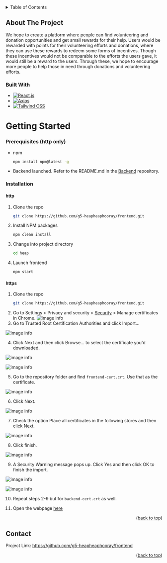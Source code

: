 <a id="readme-top"></a>

<details>
  <summary>Table of Contents</summary>
  <ol>
    <li>
      <a href="#about-the-project">About The Project</a>
      <ul>
        <li><a href="#built-with">Built With</a></li>
      </ul>
    </li>
    <li>
      <a href="#getting-started">Getting Started</a>
      <ul>
        <li><a href="#prerequisites">Prerequisites</a></li>
        <li><a href="#installation">Installation</a></li>
      </ul>
    </li>
    
  </ol>
</details>



<!-- ABOUT THE PROJECT -->
## About The Project

We hope to create a platform where people can find volunteering and donation opportunities and get small rewards for their help. Users would be rewarded with points for their volunteering efforts and donations, where they can use these rewards to redeem some forms of incentives. Though these incentives would not be comparable to the efforts the users gave, it would still be a reward to the users. Through these, we hope to encourage more people to help those in need through donations and volunteering efforts.


### Built With

* [![React.js][React.js-logo]][React.js-url]
* [![Axios][Axios-logo]][Axios-url]
* [![Tailwind CSS][Tailwind-logo]][tailwind-url]


<!-- GETTING STARTED -->
# Getting Started

### Prerequisites (http only)

* npm
  ```sh
  npm install npm@latest -g
  ```
* Backend launched. Refer to the README.md in the <a href="https://github.com/g5-heapheaphooray/backEnd">Backend</a> repository.

### Installation
#### http
1. Clone the repo
   ```sh
   git clone https://github.com/g5-heapheaphooray/frontend.git
   ```
2. Install NPM packages
   ```sh
   npm clean install
   ```
3. Change into project directory
    ```sh
   cd heap
   ```
4. Launch frontend
    ```sh
   npm start
   ```

#### https
   
1. Clone the repo
   ```sh
   git clone https://github.com/g5-heapheaphooray/frontend.git
   ```
2. Go to Settings > Privacy and security > <a href="chrome://settings/security">Security</a> > Manage certificates in Chrome.
![image info](./readmeImages/step2.png)
3. Go to Trusted Root Certification Authorities and click Import…

![image info](./readmeImages/step3.png)

4. Click Next and then click Browse… to select the certificate you'd downloaded.

![image info](./readmeImages/step4-1.png)

![image info](./readmeImages/step4-2.png)

5. Go to the repository folder and find `frontend-cert.crt`. Use that as the certificate.

![image info](./readmeImages/step5.png)

6. Click Next.

![image info](./readmeImages/step6.png)

7. Check the option Place all certificates in the following stores and then click Next.

![image info](./readmeImages/step7.png)

8. Click finish.

![image info](./readmeImages/step8.png)

9. A Security Warning message pops up. Click Yes and then click OK to finish the import.

![image info](./readmeImages/step9-1.png)

![image info](./readmeImages/step9-2.png)

10. Repeat steps 2-9 but for `backend-cert.crt` as well.

11. Open the webpage <a href="https://101.44.162.159:3000">here</a>



<p align="right">(<a href="#readme-top">back to top</a>)</p>


<!-- CONTACT -->
## Contact

Project Link: https://github.com/g5-heapheaphooray/frontend

<p align="right">(<a href="#readme-top">back to top</a>)</p>



<!-- MARKDOWN LINKS & IMAGES -->
[React.js-logo]: https://img.shields.io/badge/React-20232A?style=for-the-badge&logo=react&logoColor=61DAFB
[React.js-url]: https://reactjs.org/
[Axios-logo]: https://img.shields.io/static/v1?style=for-the-badge&message=Axios&color=5A29E4&logo=Axios&logoColor=FFFFFF&label=
[Axios-url]: https://axios-http.com/
[Tailwind-logo]: https://img.shields.io/badge/tailwindcss-%2338B2AC.svg?style=for-the-badge&logo=tailwind-css&logoColor=white
[Tailwind-url]: https://tailwindcss.com/
